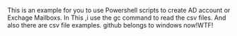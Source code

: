This is an example for you to use Powershell scripts to create AD account or Exchage Mailboxs.
In This ,i use the gc command to read the csv files.
And also there are csv file examples.
github belongs to windows now!WTF!
